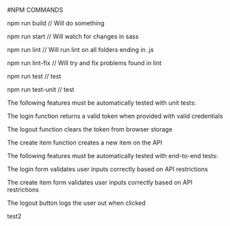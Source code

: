 #NPM COMMANDS

npm run build // Will do something

npm run start // Will watch for changes in sass

npm run lint // Will run lint on all folders ending in .js

npm run lint-fix // Will try and fix problems found in lint

npm run test // test

npm run test-unit // test

The following features must be automatically tested with unit tests:

The login function returns a valid token when provided with valid credentials

The logout function clears the token from browser storage

The create item function creates a new item on the API

The following features must be automatically tested with end-to-end tests:

The login form validates user inputs correctly based on API restrictions

The create item form validates user inputs correctly based on API restrictions

The logout button logs the user out when clicked

test2
